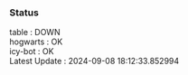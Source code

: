### Status


table : DOWN  
hogwarts : OK  
icy-bot : OK  
Latest Update : 2024-09-08 18:12:33.852994
